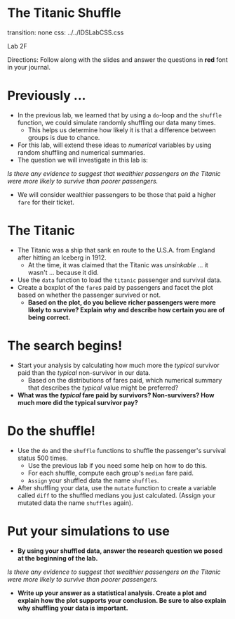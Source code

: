 The Titanic Shuffle
========================================================
transition: none
css: ../../IDSLabCSS.css

Lab 2F

Directions: Follow along with the slides and answer the questions in **red** font in your journal.
 



Previously ...
==============

- In the previous lab, we learned that by using a `do`-loop and the `shuffle` function, we could simulate randomly shuffling our data many times.
  - This helps us determine how likely it is that a difference between groups is due to chance.
- For this lab, will extend these ideas to _numerical_ variables by using random shuffling and numerical summaries.
- The question we will investigate in this lab is:

_Is there any evidence to suggest that wealthier passengers on the Titanic were more likely to survive than poorer passengers._

- We will consider wealthier passengers to be those that paid a higher `fare` for their ticket.



The Titanic
===========

- The Titanic was a ship that sank en route to the U.S.A. from England after hitting an Iceberg in 1912.
    - At the time, it was claimed that the Titanic was _unsinkable_ ... it wasn't ... because it did.
- Use the `data` function to load the `titanic` passenger and survival data.
- Create a boxplot of the `fare`s paid by passengers and facet the plot based on whether the passenger survived or not.
    - **Based on the plot, do you believe richer passengers were more likely to survive? Explain why and describe how certain you are of being correct.**


The search begins!
=======================

- Start your analysis by calculating how much more the _typical_ survivor paid than the _typical_ non-survivor in our data.
    - Based on the distributions of fares paid, which numerical summary that describes the _typical_ value might be preferred?
- **What was the _typical_ fare paid by survivors? Non-survivers? How much more did the typical survivor pay?**

Do the shuffle!
==============

- Use the `do` and the `shuffle` functions to shuffle the passenger's survival status 500 times.
    - Use the previous lab if you need some help on how to do this.
    - For each shuffle, compute each group's `median` fare paid. 
    - `Assign` your shuffled data the name `shuffles`.
- After shuffling your data, use the `mutate` function to create a variable called `diff` to the shuffled medians you just calculated. (Assign your mutated data the name `shuffles` again).
  

Put your simulations to use
===============================

- **By using your shuffled data, answer the research question we posed at the beginning of the lab.**

_Is there any evidence to suggest that wealthier passengers on the Titanic were more likely to survive than poorer passengers._

- **Write up your answer as a statistical analysis. Create a plot and explain how the plot supports your conclusion. Be sure to also explain why shuffling your data is important.**

